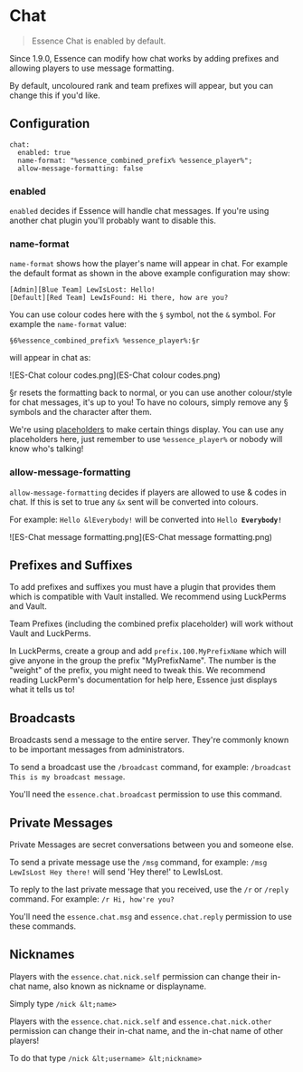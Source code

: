 # Chat

> Essence Chat is enabled by default.

Since 1.9.0, Essence can modify how chat works by adding prefixes and allowing players to use message formatting.

By default, uncoloured rank and team prefixes will appear, but you can change this if you'd like.

## Configuration
```
chat:
  enabled: true
  name-format: "%essence_combined_prefix% %essence_player%";
  allow-message-formatting: false
```

### enabled
`enabled` decides if Essence will handle chat messages. If you're using another chat plugin you'll probably want to disable this.

### name-format
`name-format` shows how the player's name will appear in chat.
For example the default format as shown in the above example configuration may show:

```
[Admin][Blue Team] LewIsLost: Hello!
[Default][Red Team] LewIsFound: Hi there, how are you?
```

You can use colour codes here with the `§` symbol, not the `&` symbol. For example the `name-format` value:

`§6%essence_combined_prefix% %essence_player%:§r`

will appear in chat as:

![ES-Chat colour codes.png](ES-Chat colour codes.png)

§r resets the formatting back to normal, or you can use another colour/style for chat messages, it's up to you! To have no colours, simply remove any § symbols and the character after them.

We're using [placeholders](ES-Placeholders.md) to make certain things display.
You can use any placeholders here, just remember to use `%essence_player%` or nobody will know who's talking!

### allow-message-formatting
`allow-message-formatting` decides if players are allowed to use &amp; codes in chat. If this is set to true any `&x` sent will be converted into colours.

For example: `Hello &lEverybody!` will be converted into <code>Hello <strong>Everybody!</strong></code>

![ES-Chat message formatting.png](ES-Chat message formatting.png)

## Prefixes and Suffixes
To add prefixes and suffixes you must have a plugin that provides them which is compatible with Vault installed. We recommend using LuckPerms and Vault.

Team Prefixes (including the combined prefix placeholder) will work without Vault and LuckPerms.

In LuckPerms, create a group and add `prefix.100.MyPrefixName` which will give anyone in the group the prefix "MyPrefixName".
The number is the "weight" of the prefix, you might need to tweak this. We recommend reading LuckPerm's documentation for help here, Essence just displays what it tells us to!

## Broadcasts
Broadcasts send a message to the entire server. They're commonly known to be important messages from administrators.

To send a broadcast use the `/broadcast` command, for example: `/broadcast This is my broadcast message`.

You'll need the `essence.chat.broadcast` permission to use this command.

## Private Messages
Private Messages are secret conversations between you and someone else.

To send a private message use the `/msg` command, for example: `/msg LewIsLost Hey there!` will send 'Hey there!' to LewIsLost.

To reply to the last private message that you received, use the `/r` or `/reply` command. For example: `/r Hi, how're you?`

You'll need the `essence.chat.msg` and `essence.chat.reply` permission to use these commands.

## Nicknames
Players with the `essence.chat.nick.self` permission can change their in-chat name, also known as nickname or displayname.

Simply type `/nick &lt;name>`

Players with the `essence.chat.nick.self` and `essence.chat.nick.other` permission can change their in-chat name, and the in-chat name of other players!

To do that type `/nick &lt;username> &lt;nickname>`
